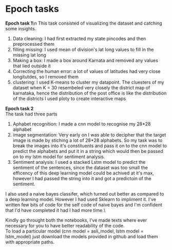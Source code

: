 # Epoch tasks

**Epoch task 1**\n
This task consisted of visualizing the dataset and catching some insights.
1) Data cleaning: I had first extracted my state pincodes and then preprocessed them
2) filling missing: I used mean of division's lat long values to fill in the missing lat long
3) Making a box: I made a box around Karnata and removed any values that lied outside it
4) Correcting the human error: a lot of values of latitudes had very close longitutdes, so I removed them
5) clustering: I used K-means to cluster my datapoint. The cluesters of my dataset when K = 30 resembeled very closely the district map of karnataka, hence the distribution of the post office is like the distribution of the districts
I used ploty to create interactive maps

**Epoch task 2**\
The task had three parts 
1) Aphabet recognition: I made a cnn model to recognise my 28*28 alphabet
2) image segmentation: Very early on I was able to decipher that the target image is made by stiching a lot of 28*28 alphabets. So my task was to break the images into it's constituents and pass it on to the cnn model to predict the alphabets and put it in a string which would then be passed on to my lstm model for sentiment analysis.
3) Sentiment analysis: I used a stacked Lstm model to predict the sentiment of the sentences, since the dataset was too small the efficency of this deep learning model could be achived at it's max, however I had passed the string into it and got a predictoin of the sentiment.

I also used a naive bayes classifer, which turned out better as compared to a deep learning model. However I had used Sklearn to impliment it. I've written few bits of code for the self code of naive bayes and I'm confident that I'd have completed it had I had more time.\

Kindly go throught both the notebooks, I've made texts where ever necessary for you to have better readability of the code.\
To load a particular model (cnn model = asli_model, lstm model = lstm_model) just download the models provided in github and load them with appropriate paths.

